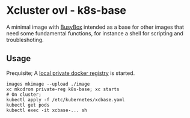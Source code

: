 # Xcluster ovl - k8s-base

A minimal image with [BusyBox](https://busybox.net/) intended as a
base for other images that need some fundamental functions, for
instance a shell for scripting and troubleshoting.

## Usage

Prequisite; A [local private docker registry](../private-reg/) is started.

```
images mkimage --upload ./image
xc mkcdrom private-reg k8s-base; xc starts
# On cluster;
kubectl apply -f /etc/kubernetes/xcbase.yaml
kubectl get pods
kubectl exec -it xcbase-... sh
```
